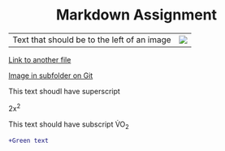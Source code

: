 <h1 align="center"> Markdown Assignment </h1>

<table>
<tr>
<td> Text that should be to the left of an image </td>
<td> <img src="https://peakvisor.com/img/news/Calgary-Alberta.jpg" </td>
</tr>
</table>

<a href="/PULLTEST">Link to another file</a>

<a href="Image/Rex.webp">Image in subfolder on Git</a>

This text shoudl have superscript <p>2x<sup>2</sup></p>

This text should have subscript V&#775;O<sub>2</sub>

```diff
+Green text
```





